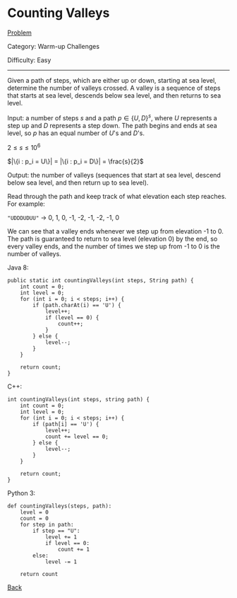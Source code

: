 # Counting Valleys

[Problem](https://www.hackerrank.com/challenges/counting-valleys/problem)

Category: Warm-up Challenges

Difficulty: Easy

---

Given a path of steps, which are either up or down, starting at sea level,
determine the number of valleys crossed. A valley is a sequence of steps that
starts at sea level, descends below sea level, and then returns to sea level.

Input: a number of steps $s$ and a path $p \in \{U, D\}^s$, where $U$ represents
a step up and $D$ represents a step down. The path begins and ends at sea level,
so $p$ has an equal number of $U$'s and $D$'s.

$2 \leq s \leq 10^6$

$|\{i : p_i = U\}| = |\{i : p_i = D\}| = \frac{s}{2}$

Output: the number of valleys (sequences that start at sea level, descend below
sea level, and then return up to sea level).

Read through the path and keep track of what elevation each step reaches. For
example:

```"UDDDUDUU"``` $\to$ 0, 1, 0, -1, -2, -1, -2, -1, 0

We can see that a valley ends whenever we step up from elevation -1 to 0. The
path is guaranteed to return to sea level (elevation 0) by the end, so every
valley ends, and the number of times we step up from -1 to 0 is the number of
valleys.

Java 8:
```
public static int countingValleys(int steps, String path) {
    int count = 0;
    int level = 0;
    for (int i = 0; i < steps; i++) {
        if (path.charAt(i) == 'U') {
            level++;
            if (level == 0) {
                count++;
            }
        } else {
            level--;
        }
    }
    
    return count;
}
```

C++:
```
int countingValleys(int steps, string path) {
    int count = 0;
    int level = 0;
    for (int i = 0; i < steps; i++) {
        if (path[i] == 'U') {
            level++;
            count += level == 0;
        } else {
            level--;
        }
    }
    
    return count;
}
```

Python 3:
```
def countingValleys(steps, path):
    level = 0
    count = 0
    for step in path:
        if step == "U":
            level += 1
            if level == 0:
                count += 1
        else:
            level -= 1
            
    return count
```

[Back](../hackerrank.md)